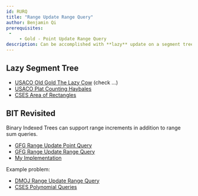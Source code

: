 ```yaml
---
id: RURQ
title: "Range Update Range Query"
author: Benjamin Qi
prerequisites: 
 - 
     - Gold - Point Update Range Query
description: Can be accomplished with **lazy** update on a segment tree or two binary indexed trees.
---
```


## Lazy Segment Tree

 - [USACO Old Gold The Lazy Cow](http://www.usaco.org/index.php?page=viewproblem2&cpid=418) (check ...)
 - [USACO Plat Counting Haybales](http://www.usaco.org/index.php?page=viewproblem2&cpid=578)
 - [CSES Area of Rectangles](https://cses.fi/problemset/task/1741)

## BIT Revisited

Binary Indexed Trees can support range increments in addition to range sum queries.

 - [GFG Range Update Point Query](https://www.geeksforgeeks.org/binary-indexed-tree-range-updates-point-queries/)
 - [GFG Range Update Range Query](https://www.geeksforgeeks.org/binary-indexed-tree-range-update-range-queries/)
 - [My Implementation](https://github.com/bqi343/USACO/blob/master/Implementations/content/data-structures/1D%20Range%20Queries%20(9.2)/BITrange.h)

Example problem:

 - [DMOJ Range Update Range Query](https://dmoj.ca/problem/acc3p4)
 - [CSES Polynomial Queries](https://cses.fi/problemset/task/1736)
